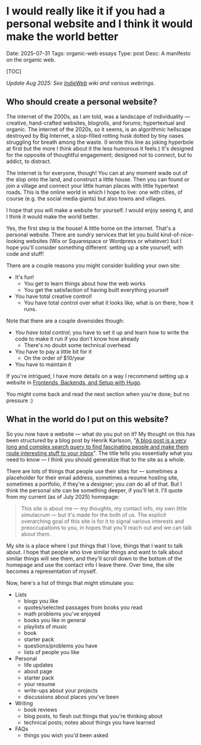 # I would really like it if you had a personal website and I think it would make the world better
Date: 2025-07-31
Tags: organic-web essays
Type: post
Desc: A manifesto on the organic web.

[TOC]

*Update Aug 2025: See [IndieWeb](https://indieweb.org/IndieWeb) wiki and various webrings.*

## Who should create a personal website?

The internet of the 2000s, as I am told, was a landscape of individuality — creative, hand-crafted websites, blogrolls, and forums; hypertextual and organic. The internet of the 2020s, so it seems, is an algorithmic hellscape destroyed by Big Internet, a slop-filled rotting husk dotted by tiny oases struggling for breath among the waste. (I wrote this line as joking hyperbole at first but the more I think about it the less humorous it feels.) It's designed for the opposite of thoughtful engagement; designed not to connect, but to addict, to distract.

The internet is for everyone, though! You can at any moment wade out of the slop onto the land, and construct a little house. Then you can found or join a village and connect your little human places with little hypertext roads. This is the online world in which I hope to live: one with cities, of course (e.g. the social media giants) but also towns and villages.

I hope that you will make a website for yourself. I would enjoy seeing it, and I think it would make the world better.

Yes, the first step is the house! A little home on the internet. That's a personal website. There are sundry services that let you build kind-of-nice-looking websites (Wix or Squarespace or Wordpress or whatever) but I hope you'll consider something different: setting up a site yourself, with code and stuff!

There are a couple reasons you might consider building your own site:

- It's fun!
	- You get to learn things about how the web works
	- You get the satisfaction of having built everything yourself
- You have total creative control!
	- You have total control over what it looks like, what is on there, how it runs. 

Note that there are a couple downsides though: 

- *You have total control*; you have to set it up and learn how to write the code to make it run if you don't know how already
	- There's no doubt some technical overhead
- You have to pay a little bit for it
	- On the order of $10/year
- You have to maintain it

If you're intrigued, I have more details on a way I recommend setting up a website in [Frontends, Backends, and Setup with Hugo](/frontends-backends-and-hugo). 

You might come back and read the next section when you're done, but no pressure :)

## What in the world do I put on this website?

So you now have a website — what do you put on it? My thought on this has been structured by a blog post by Henrik Karlsson, "[A blog post is a very long and complex search query to find fascinating people and make them route interesting stuff to your inbox](https://www.henrikkarlsson.xyz/p/search-query)". The title tells you essentially what you need to know — I think you should generalize that to the site as a whole. 

There are lots of things that people use their sites for — sometimes a placeholder for their email address, sometimes a resume hosting site, sometimes a portfolio, if they're a designer; you *can* do all of that. But I think the personal site can be something deeper, if you'll let it. I'll quote from my current (as of July 2025) homepage:

> This site is about me — my thoughts, my contact info, my own little simulacrum — but it's made for the both of us. The explicit overarching goal of this site is for it to signal various interests and preoccupations to you, in hopes that you'll reach out and we can talk about them.

My site is a place where I put things that I love, things that I want to talk about. I hope that people who love similar things and want to talk about similar things will see them, and they'll scroll down to the bottom of the homepage and use the contact info I leave there. Over time, the site becomes a representation of myself.

Now, here's a list of things that might stimulate you: 

- Lists
	- blogs you like
	- quotes/selected passages from books you read
	- math problems you've enjoyed
	- books you like in general
	- playlists of music
	- book
	- starter pack
	- questions/problems you have
	- lists of people you like
- Personal
	- life updates
	- about page
	- starter pack
	- your resume
	- write-ups about your projects
	- discussions about places you've been
- Writing
	- book reviews
	- blog posts, to flesh out things that you're thinking about
	- technical posts; notes about things you have learned
- FAQs
	- things you wish you'd been asked

